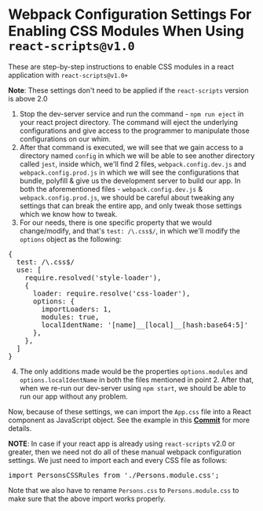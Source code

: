 # Webpack Configuration Settings For Enabling CSS Modules When Using `react-scripts@v1.0`

These are step-by-step instructions to enable CSS modules in a react application with `react-scripts@v1.0+`

**Note**: These settings don't need to be applied if the `react-scripts` version is above 2.0

1. Stop the dev-server service and run the command - `npm run eject` in your react project directory. The command will eject the underlying configurations and give access to the programmer to manipulate those configurations on our whim.
2. After that command is executed, we will see that we gain access to a directory named `config` in which we will be able to see another directory called `jest`, inside which, we'll find 2 files, `webpack.config.dev.js` and `webpack.config.prod.js` in which we will see the configurations that bundle, polyfill & give us the development server to build our app. In both the aforementioned files -  `webpack.config.dev.js` & `webpack.config.prod.js`, we should be careful about tweaking any settings that can break the entire app, and only tweak those settings which we know how to tweak.
3. For our needs, there is one specific property that we would change/modify, and that's `test: /\.css$/`, in which we'll modify the `options` object as the following:

<pre>
{
  test: /\.css$/
  use: [
    require.resolved('style-loader'),
    {
      loader: require.resolve('css-loader'),
      options: {
        importLoaders: 1,
        modules: true,
        localIdentName: '[name]__[local]__[hash:base64:5]'
      },
    },
  ]
}
</pre>

4. The only additions made would be the properties `options.modules` and `options.localIdentName` in both the files mentioned in point 2. After that, when we re-run our dev-server using `npm start`, we should be able to run our app without any problem.

Now, because of these settings, we can import the `App.css` file into a React component as JavaScript object. See the example in this **[Commit]()** for more details.

**NOTE**: In case if your react app is already using `react-scripts` v2.0 or greater, then we need not do all of these manual webpack configuration settings. We just need to import each and every CSS file as follows:

<pre>
import PersonsCSSRules from './Persons.module.css';
</pre>

Note that we also have to rename `Persons.css` to `Persons.module.css` to make sure that the above import works properly.
